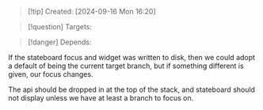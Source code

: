 
>[!tip] Created: [2024-09-16 Mon 16:20]

>[!question] Targets: 

>[!danger] Depends: 

If the stateboard focus and widget was written to disk, then we could adopt a default of being the current target branch, but if something different is given, our focus changes.

The api should be dropped in at the top of the stack, and stateboard should not display unless we have at least a branch to focus on.